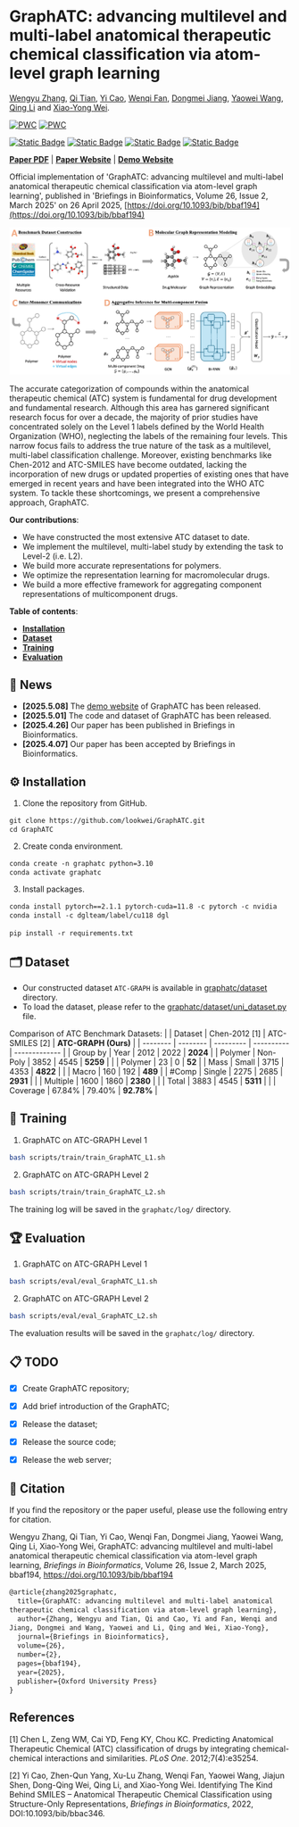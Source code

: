 # GraphATC: advancing multilevel and multi-label anatomical therapeutic chemical classification via atom-level graph learning

[Wengyu Zhang](https://wengyuzhang.com), [Qi Tian](https://scholar.google.com/scholar?q=author:%22Qi%20Tian%22), [Yi Cao](https://academic.oup.com/bib/search-results?f_Authors=Yi+Cao), [Wenqi Fan](https://www.polyu.edu.hk/comp/people/academic-staff/prof-fan-wenqi/), [Dongmei Jiang](https://scholar.google.com/citations?user=Awsue7sAAAAJ), [Yaowei Wang](https://scholar.google.com/citations?user=o_DllmIAAAAJ), [Qing Li](https://www4.comp.polyu.edu.hk/~csqli/) and [Xiao-Yong Wei](https://www4.comp.polyu.edu.hk/~x1wei/).


[![PWC](https://img.shields.io/endpoint.svg?url=https://paperswithcode.com/badge/graphatc-advancing-multilevel-and-multi-label/drug-atc-classification-on-atc-graph)](https://paperswithcode.com/sota/drug-atc-classification-on-atc-graph?p=graphatc-advancing-multilevel-and-multi-label)
[![PWC](https://img.shields.io/endpoint.svg?url=https://paperswithcode.com/badge/graphatc-advancing-multilevel-and-multi-label/drug-atc-classification-on-atc-smiles)](https://paperswithcode.com/sota/drug-atc-classification-on-atc-smiles?p=graphatc-advancing-multilevel-and-multi-label)

[![Static Badge](https://img.shields.io/badge/DOI-10.1093%2Fbib%2Fbbaf194-blue)](https://doi.org/10.1093/bib/bbaf194)
[![Static Badge](https://img.shields.io/badge/Briefings%20in%20Bioinformatics-Volume%2026%2C%20Issue%202%2C%20March%202025-blue)](https://doi.org/10.1093/bib/bbaf194)
[![Static Badge](https://img.shields.io/badge/OUP-Open%20Access-green)](https://doi.org/10.1093/bib/bbaf194)
[![Static Badge](https://img.shields.io/badge/GitHub-GraphATC-blue)](https://github.com/lookwei/GraphATC)


[**Paper PDF**](https://academic.oup.com/bib/article-pdf/26/2/bbaf194/63012495/bbaf194.pdf) | [**Paper Website**](https://doi.org/10.1093/bib/bbaf194) | [**Demo Website**](https://graphatc.ultrafish.io/)

Official implementation of 'GraphATC: advancing multilevel and multi-label anatomical therapeutic chemical classification via atom-level graph learning', published in 'Briefings in Bioinformatics, Volume 26, Issue 2, March 2025' on 26 April 2025, [https://doi.org/10.1093/bib/bbaf194](https://doi.org/10.1093/bib/bbaf194)
<p align="center"><img width="850" src="images/GraphATC_pipeline.png"></p>

The accurate categorization of compounds within the anatomical therapeutic chemical (ATC) system is fundamental for drug development and fundamental research. Although this area has garnered significant research focus for over a decade, the majority
of prior studies have concentrated solely on the Level 1 labels defined by the World Health Organization (WHO), neglecting the labels of the remaining four levels. This narrow focus fails to address the true nature of the task as a multilevel, multi-label classification challenge. Moreover, existing benchmarks like Chen-2012 and ATC-SMILES have become outdated, lacking the incorporation of new drugs or updated properties of existing ones that have emerged in recent years and have been integrated into the WHO ATC system. To tackle these shortcomings, we present a comprehensive approach, GraphATC.

**Our contributions**:
- We have constructed the most extensive ATC dataset to date.
- We implement the multilevel, multi-label study by extending the task to Level-2 (i.e. L2).
- We build more accurate representations for polymers.
- We optimize the representation learning for macromolecular drugs.
- We build a more effective framework for aggregating component representations of multicomponent drugs.

**Table of contents**:
- [**Installation**](#installation)
- [**Dataset**](#dataset)
- [**Training**](#training)
- [**Evaluation**](#evaluation)

## 📢 News

- **[2025.5.08]** The [demo website](https://graphatc.ultrafish.io/) of GraphATC has been released.
- **[2025.5.01]** The code and dataset of GraphATC has been released.
- **[2025.4.26]** Our paper has been published in Briefings in Bioinformatics.
- **[2025.4.07]** Our paper has been accepted by Briefings in Bioinformatics.

<a name="installation"></a>
## ⚙️ Installation
1. Clone the repository from GitHub.

```shell
git clone https://github.com/lookwei/GraphATC.git
cd GraphATC
```

2. Create conda environment.

```shell
conda create -n graphatc python=3.10
conda activate graphatc
```

3. Install packages.
```shell
conda install pytorch==2.1.1 pytorch-cuda=11.8 -c pytorch -c nvidia
conda install -c dglteam/label/cu118 dgl

pip install -r requirements.txt
```

<a name="dataset"></a>

## 🗂️ Dataset

- Our constructed dataset `ATC-GRAPH` is available in [graphatc/dataset](./graphatc/dataset/) directory.
- To load the dataset, please refer to the [graphatc/dataset/uni_dataset.py](./graphatc/dataset/uni_dataset.py) file.

Comparison of ATC Benchmark Datasets:
|          | Dataset  | Chen-2012 [1] | ATC-SMILES [2] | **ATC-GRAPH (Ours)** |
| -------- | -------- | --------- | ---------- | ------------- |
| Group by | Year     | 2012      | 2022       | **2024**      |
| Polymer  | Non-Poly | 3852      | 4545       | **5259**      |
|          | Polymer  | 23        | 0          | **52**        |
| Mass     | Small    | 3715      | 4353       | **4822**      |
|          | Macro    | 160       | 192        | **489**       |
| #Comp    | Single   | 2275      | 2685       | **2931**      |
|          | Multiple | 1600      | 1860       | **2380**      |
|          | Total    | 3883      | 4545       | **5311**      |
|          | Coverage | 67.84%    | 79.40%     | **92.78%**    |


<a name="training"></a>

## 🚀 Training

1. GraphATC on ATC-GRAPH Level 1

```bash
bash scripts/train/train_GraphATC_L1.sh  
```

2. GraphATC on ATC-GRAPH Level 2

```bash
bash scripts/train/train_GraphATC_L2.sh  
```

The training log will be saved in the `graphatc/log/` directory.


<a name="evaluation"></a>

## 🏆 Evaluation

1. GraphATC on ATC-GRAPH Level 1

```bash
bash scripts/eval/eval_GraphATC_L1.sh  
```

2. GraphATC on ATC-GRAPH Level 2

```bash
bash scripts/eval/eval_GraphATC_L2.sh  
```

The evaluation results will be saved in the `graphatc/log/` directory.


## 📋 TODO
- [x] Create GraphATC repository;
- [x] Add brief introduction of the GraphATC;
- [x] Release the dataset;
- [x] Release the source code;
- [x] Release the web server;


## 📖 Citation
If you find the repository or the paper useful, please use the following entry for citation.

Wengyu Zhang, Qi Tian, Yi Cao, Wenqi Fan, Dongmei Jiang, Yaowei Wang, Qing Li, Xiao-Yong Wei, GraphATC: advancing multilevel and multi-label anatomical therapeutic chemical classification via atom-level graph learning, *Briefings in Bioinformatics*, Volume 26, Issue 2, March 2025, bbaf194, https://doi.org/10.1093/bib/bbaf194

```
@article{zhang2025graphatc,
  title={GraphATC: advancing multilevel and multi-label anatomical therapeutic chemical classification via atom-level graph learning},
  author={Zhang, Wengyu and Tian, Qi and Cao, Yi and Fan, Wenqi and Jiang, Dongmei and Wang, Yaowei and Li, Qing and Wei, Xiao-Yong},
  journal={Briefings in Bioinformatics},
  volume={26},
  number={2},
  pages={bbaf194},
  year={2025},
  publisher={Oxford University Press}
}
```

## References

[1] Chen L, Zeng WM, Cai YD, Feng KY, Chou KC. Predicting Anatomical Therapeutic Chemical (ATC) classification of drugs by integrating chemical-chemical interactions and similarities. *PLoS One*. 2012;7(4):e35254.

[2] Yi Cao, Zhen-Qun Yang, Xu-Lu Zhang, Wenqi Fan, Yaowei Wang, Jiajun Shen, Dong-Qing Wei, Qing Li, and Xiao-Yong Wei. Identifying The Kind Behind SMILES – Anatomical Therapeutic Chemical Classification using Structure-Only Representations,  *Briefings in Bioinformatics*, 2022, DOI:10.1093/bib/bbac346.
